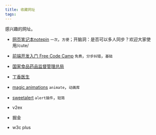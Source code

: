 ```yaml
---
title: 收藏网址
tags:
---
```

感兴趣的网址。

* [网页笔记本notepin](https://notepin.co/) `一次`，`方便`；开脑洞：是否可以多人同步？欢迎大家使用/cute/

* [前端开发入门 Free Code Camp](https://www.freecodecamp.com/) `免费`，`分步纠错`，`基础`

* [国家食品药品监督管理总局](http://www.sfda.gov.cn/WS01/CL1028/)

* [丁香医生](http://dxy.com/)

* [magic animations](https://minimamente.com/example/magic_animations/) `animate`，`动画库`

* [sweetalert](http://t4t5.github.io/sweetalert/) `alert插件`，`轻简`

* v2ex

* 掘金

* w3c plus